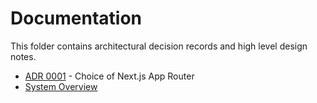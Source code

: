# Documentation

This folder contains architectural decision records and high level design notes.

- [ADR 0001](./adr/0001-use-nextjs.md) - Choice of Next.js App Router
- [System Overview](./design/system-overview.md)
